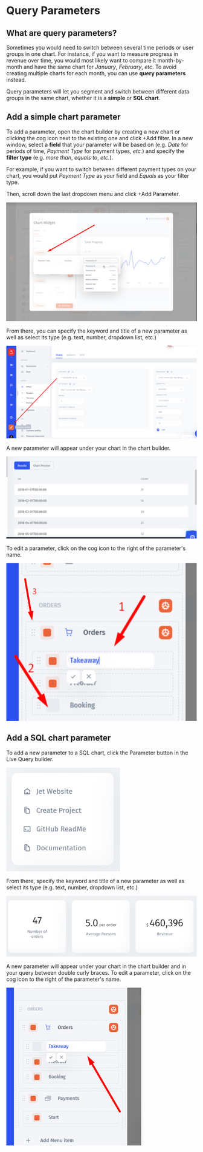 # Query Parameters

## What are query parameters?

Sometimes you would need to switch between several time periods or user groups in one chart. For instance, if you want to measure progress in revenue over time, you would most likely want to compare it month-by-month and have the same chart for _January_, _February_, _etc_. To avoid creating multiple charts for each month, you can use **query parameters** instead. 

Query parameters will let you segment and switch between different data groups in the same chart, whether it is a **simple** or **SQL chart**.

## Add a simple chart parameter 

To add a parameter, open the chart builder by creating a new chart or clicking the cog icon next to the existing one and click +Add filter. In a new window, select a **field** that your parameter will be based on \(e.g. _Date_ for periods of time, _Payment Type_ for payment types, _etc._\) and specify the **filter type** \(e.g. _more than_, _equals to_, _etc._\).

For example, if you want to switch between different payment types on your chart, you would put _Payment Type_ as your field and _Equals_ as your filter type. 

Then, scroll down the last dropdown menu and click +Add Parameter.

![](../../.gitbook/assets/image%20%2816%29.png)

From there, you can specify the keyword and title of a new parameter as well as select its type \(e.g. text, number, dropdown list, etc.\)

![](../../.gitbook/assets/image%20%2844%29.png)

A new parameter will appear under your chart in the chart builder. 

![](../../.gitbook/assets/image%20%28122%29.png)

To edit a parameter, click on the cog icon to the right of the parameter's name. 

![](../../.gitbook/assets/image%20%28254%29.png)

## Add a SQL chart parameter

To add a new parameter to a SQL chart, click the Parameter button in the Live Query builder. 

![](../../.gitbook/assets/image%20%28276%29.png)

From there, specify the keyword and title of a new parameter as well as select its type \(e.g. text, number, dropdown list, etc.\)

![](../../.gitbook/assets/image%20%28207%29.png)

A new parameter will appear under your chart in the chart builder and in your query between double curly braces. To edit a parameter, click on the cog icon to the right of the parameter's name.

![](../../.gitbook/assets/image%20%28277%29.png)

